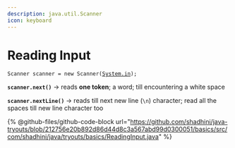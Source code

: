 ```yaml
---
description: java.util.Scanner
icon: keyboard
---
```


# Reading Input

<pre class="language-java"><code class="lang-java">Scanner scanner = new Scanner(<a data-footnote-ref href="#user-content-fn-1">System.in</a>);
</code></pre>

**`scanner.next()`** -> reads **one token**; a word; till encountering a white space

**`scanner.nextLine()`** -> reads till next new line (`\n`) character; read all the spaces till new line character too



{% @github-files/github-code-block url="https://github.com/shadhini/java-tryouts/blob/212756e20b892d86d44d8c3a567abd99d0300051/basics/src/com/shadhini/java/tryouts/basics/ReadingInput.java" %}





[^1]: field in `System` class; to read from terminal
